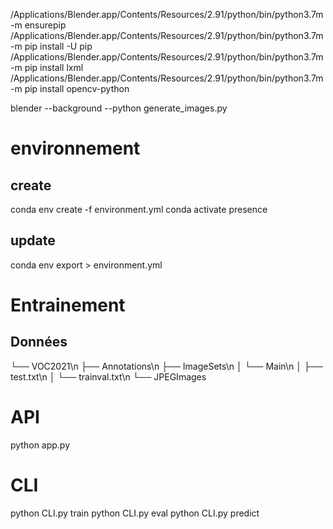 /Applications/Blender.app/Contents/Resources/2.91/python/bin/python3.7m -m ensurepip
/Applications/Blender.app/Contents/Resources/2.91/python/bin/python3.7m -m pip install -U pip
/Applications/Blender.app/Contents/Resources/2.91/python/bin/python3.7m -m pip install lxml
/Applications/Blender.app/Contents/Resources/2.91/python/bin/python3.7m -m pip install opencv-python

blender --background --python generate_images.py
# environnement

## create

conda env create -f environment.yml
conda activate presence

## update

conda env export > environment.yml

# Entrainement

## Données

└── VOC2021\n
  ├── Annotations\n
  ├── ImageSets\n
  │ └── Main\n
  │ ├── test.txt\n
  │ └── trainval.txt\n
  └── JPEGImages

# API

python app.py

# CLI

python CLI.py train
python CLI.py eval
python CLI.py predict
